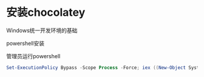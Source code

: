 # 安装chocolatey

Windows统一开发环境的基础


powershell安装

管理员运行powershell

```powershell
Set-ExecutionPolicy Bypass -Scope Process -Force; iex ((New-Object System.Net.WebClient).DownloadString('https://chocolatey.org/install.ps1'))
```
